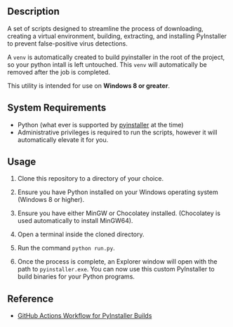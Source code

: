 ## Description

A set of scripts designed to streamline the process of downloading, creating a virtual environment, building, extracting, and installing PyInstaller to prevent false-positive virus detections.

A `venv` is automatically created to build pyinstaller in the root of the project, so your python intall is left untouched. This `venv` will automatically be removed after the job is completed.

This utility is intended for use on **Windows 8 or greater**.

## System Requirements

- Python (what ever is supported by [pyinstaller](https://github.com/pyinstaller/pyinstaller) at the time)
- Administrative privileges is required to run the scripts, however it will automatically elevate it for you.

## Usage

1. Clone this repository to a directory of your choice.

2. Ensure you have Python installed on your Windows operating system (Windows 8 or higher).

3. Ensure you have either MinGW or Chocolatey installed. (Chocolatey is used automatically to install MinGW64).

4. Open a terminal inside the cloned directory.

5. Run the command `python run.py`.

6. Once the process is complete, an Explorer window will open with the path to `pyinstaller.exe`. You can now use this custom PyInstaller to build binaries for your Python programs.

## Reference

- [GitHub Actions Workflow for PyInstaller Builds](https://github.com/yt-dlp/Pyinstaller-Builds/blob/master/.github/workflows/build.yml)
